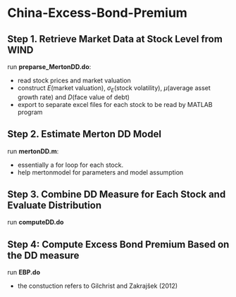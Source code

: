# China-Excess-Bond-Premium

## Step 1. Retrieve Market Data at Stock Level from WIND

run **preparse_MertonDD.do**: 
- read stock prices and market valuation
- construct $E$(market valuation), $\sigma_E$(stock volatility), $\mu$(average asset growth rate) and $D$(face value of debt)
- export to separate excel files for each stock to be read by MATLAB program

## Step 2. Estimate Merton DD Model

run **mertonDD.m**:
- essentially a for loop for each stock.
- help mertonmodel for parameters and model assumption

## Step 3. Combine DD Measure for Each Stock and Evaluate Distribution

run **computeDD.do**


## Step 4: Compute Excess Bond Premium Based on the DD measure

run **EBP.do**
- the constuction refers to Gilchrist and Zakrajšek (2012)

